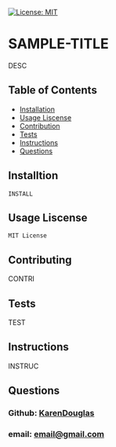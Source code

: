 
[![License: MIT](https://img.shields.io/badge/License-MIT-yellow.svg)](https://opensource.org/licenses/MIT)

# SAMPLE-TITLE

DESC

## Table of Contents
- [Installation](#installation)
- [Usage Liscense](#usage-liscense)
- [Contribution](#contributing)
- [Tests](#tests)
- [Instructions](#instructions)
- [Questions](#questions)


## Installtion
 
    INSTALL        


## Usage Liscense
    MIT License
    

## Contributing
CONTRI

## Tests
TEST

## Instructions
INSTRUC

## Questions

### Github: [ KarenDouglas](https://github.com/KarenDouglas)
### email: email@gmail.com
    